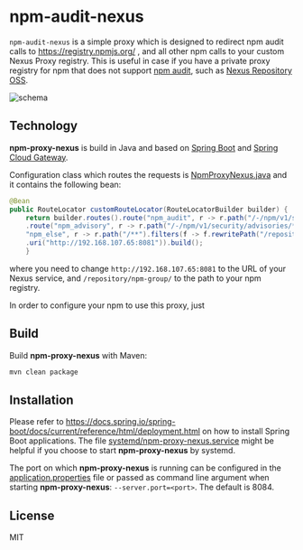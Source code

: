 # npm-audit-nexus

`npm-audit-nexus` is a simple proxy which is designed to redirect npm audit calls to https://registry.npmjs.org/ , and all other npm calls to your custom Nexus Proxy registry. This is useful in case if you have a private proxy registry for npm that does not support [npm audit](https://docs.npmjs.com/cli/v7/commands/npm-audit), such as [Nexus Repository OSS](https://de.sonatype.com/products/repository-oss).

![schema](https://i.ibb.co/588Z3zv/Screenshot-20220721-105610.png)

## Technology

**npm-proxy-nexus** is build in Java and based on [Spring Boot](https://spring.io/projects/spring-boot) and [Spring Cloud Gateway](https://cloud.spring.io/spring-cloud-gateway/reference/html/).

Configuration class which routes the requests is [NpmProxyNexus.java](src/main/java/md/dzubenco/npmproxy/NpmProxyNexus.java) and it contains the following bean:

```java
@Bean
public RouteLocator customRouteLocator(RouteLocatorBuilder builder) {
    return builder.routes().route("npm_audit", r -> r.path("/-/npm/v1/security/audits/**").uri("https://registry.npmjs.org"))
    .route("npm_advisory", r -> r.path("/-/npm/v1/security/advisories/**").uri("https://registry.npmjs.org")).route(
    "npm_else", r -> r.path("/**").filters(f -> f.rewritePath("/repository/npm-group/(?<segment>.*)", "/${segment}").rewritePath("/(?<segment>.*)", "/repository/npm-group/${segment}"))
    .uri("http://192.168.107.65:8081")).build();
    }
```

where you need to change `http://192.168.107.65:8081` to the URL of your Nexus service, and `/repository/npm-group/` to the path to your npm registry.

In order to configure your npm to use this proxy, just 

## Build

Build **npm-proxy-nexus** with Maven:

```bash
mvn clean package
```

## Installation

Please refer to https://docs.spring.io/spring-boot/docs/current/reference/html/deployment.html on how to install Spring Boot applications. The file [systemd/npm-proxy-nexus.service](systemd/npm-proxy-nexus.service) might be helpful if you choose to start **npm-proxy-nexus** by systemd.

The port on which **npm-proxy-nexus** is running can be configured in the [application.properties](/src/main/resources/application.properties) file or passed as command line argument when starting **npm-proxy-nexus**: `--server.port=<port>`. The default is 8084.

## License

MIT